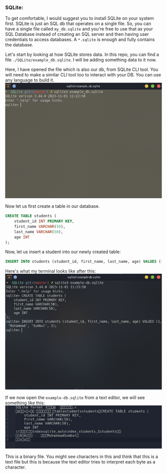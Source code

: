 ### SQLite:
To get comfortable, I would suggest you to install SQLite on your system first. SQLite is just an SQL db that operates on a single file. So, you can have a single file called `my_db.sqlite` and you're free to use that as your SQL Database instead of creating an SQL server and then having user credentials to access databases. A `*.sqlite` is enough and fully contains the database.

Let's start by looking at how SQLite stores data.
In this repo, you can find a file `./SQLite/example_db.sqlite`. I will be adding something data to it now.

Here, I have opened the file which is also our db, from SQLite CLI tool. You will need to make a similar CLI tool too to interact with your DB. You can use any language to build it.
![Alt text](sqlite-cli.png)

Now let us first create a table in our database.
```sql
CREATE TABLE students (
    student_id INT PRIMARY KEY,
    first_name VARCHAR(50),
    last_name VARCHAR(50),
    age INT
);
```
Now, let us insert a student into our newly created table:
```sql
INSERT INTO students (student_id, first_name, last_name, age) VALUES (1, 'Muhammad', 'Sumbul', 3);
```

Here's what my terminal looks like after this:
![Alt text](sqlite-insertion.png)

If we now open the `example-db.sqlite` from a text editor, we will see something like this:
![Alt text](example-db-kwrite.png)

This is a binary file. You might see characters in this and think that this is a text file but this is because the text editor tries to interpret each byte as a character.